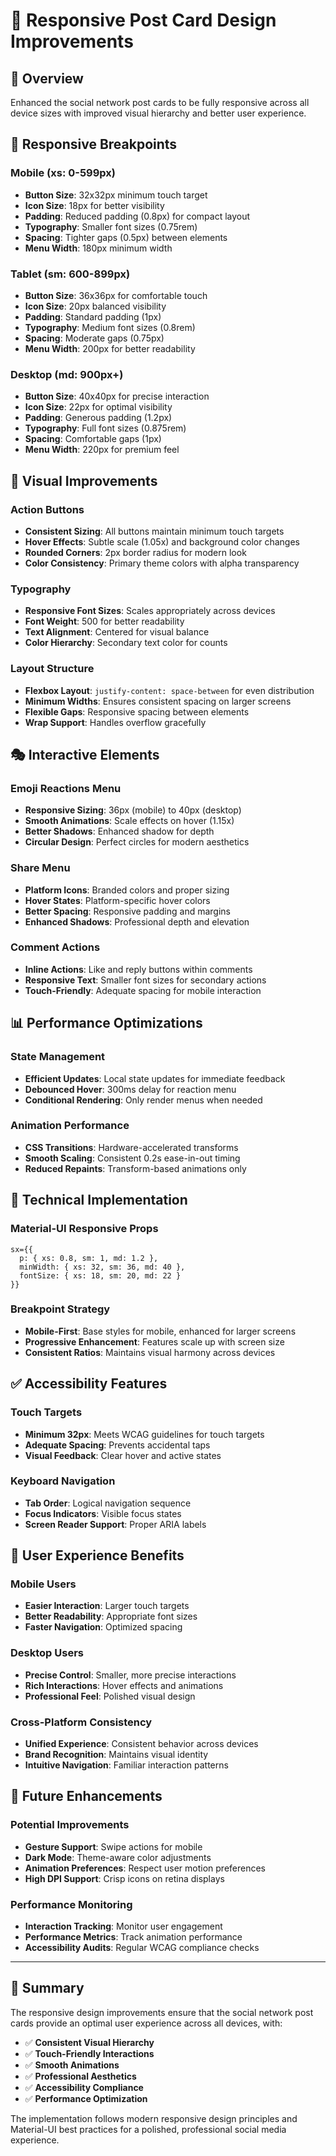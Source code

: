 # 📱 Responsive Post Card Design Improvements

## 🎯 Overview
Enhanced the social network post cards to be fully responsive across all device sizes with improved visual hierarchy and better user experience.

## 📐 Responsive Breakpoints

### Mobile (xs: 0-599px)
- **Button Size**: 32x32px minimum touch target
- **Icon Size**: 18px for better visibility
- **Padding**: Reduced padding (0.8px) for compact layout
- **Typography**: Smaller font sizes (0.75rem)
- **Spacing**: Tighter gaps (0.5px) between elements
- **Menu Width**: 180px minimum width

### Tablet (sm: 600-899px)
- **Button Size**: 36x36px for comfortable touch
- **Icon Size**: 20px balanced visibility
- **Padding**: Standard padding (1px)
- **Typography**: Medium font sizes (0.8rem)
- **Spacing**: Moderate gaps (0.75px)
- **Menu Width**: 200px for better readability

### Desktop (md: 900px+)
- **Button Size**: 40x40px for precise interaction
- **Icon Size**: 22px for optimal visibility
- **Padding**: Generous padding (1.2px)
- **Typography**: Full font sizes (0.875rem)
- **Spacing**: Comfortable gaps (1px)
- **Menu Width**: 220px for premium feel

## 🎨 Visual Improvements

### Action Buttons
- **Consistent Sizing**: All buttons maintain minimum touch targets
- **Hover Effects**: Subtle scale (1.05x) and background color changes
- **Rounded Corners**: 2px border radius for modern look
- **Color Consistency**: Primary theme colors with alpha transparency

### Typography
- **Responsive Font Sizes**: Scales appropriately across devices
- **Font Weight**: 500 for better readability
- **Text Alignment**: Centered for visual balance
- **Color Hierarchy**: Secondary text color for counts

### Layout Structure
- **Flexbox Layout**: `justify-content: space-between` for even distribution
- **Minimum Widths**: Ensures consistent spacing on larger screens
- **Flexible Gaps**: Responsive spacing between elements
- **Wrap Support**: Handles overflow gracefully

## 🎭 Interactive Elements

### Emoji Reactions Menu
- **Responsive Sizing**: 36px (mobile) to 40px (desktop)
- **Smooth Animations**: Scale effects on hover (1.15x)
- **Better Shadows**: Enhanced shadow for depth
- **Circular Design**: Perfect circles for modern aesthetics

### Share Menu
- **Platform Icons**: Branded colors and proper sizing
- **Hover States**: Platform-specific hover colors
- **Better Spacing**: Responsive padding and margins
- **Enhanced Shadows**: Professional depth and elevation

### Comment Actions
- **Inline Actions**: Like and reply buttons within comments
- **Responsive Text**: Smaller font sizes for secondary actions
- **Touch-Friendly**: Adequate spacing for mobile interaction

## 📊 Performance Optimizations

### State Management
- **Efficient Updates**: Local state updates for immediate feedback
- **Debounced Hover**: 300ms delay for reaction menu
- **Conditional Rendering**: Only render menus when needed

### Animation Performance
- **CSS Transitions**: Hardware-accelerated transforms
- **Smooth Scaling**: Consistent 0.2s ease-in-out timing
- **Reduced Repaints**: Transform-based animations only

## 🔧 Technical Implementation

### Material-UI Responsive Props
```tsx
sx={{
  p: { xs: 0.8, sm: 1, md: 1.2 },
  minWidth: { xs: 32, sm: 36, md: 40 },
  fontSize: { xs: 18, sm: 20, md: 22 }
}}
```

### Breakpoint Strategy
- **Mobile-First**: Base styles for mobile, enhanced for larger screens
- **Progressive Enhancement**: Features scale up with screen size
- **Consistent Ratios**: Maintains visual harmony across devices

## ✅ Accessibility Features

### Touch Targets
- **Minimum 32px**: Meets WCAG guidelines for touch targets
- **Adequate Spacing**: Prevents accidental taps
- **Visual Feedback**: Clear hover and active states

### Keyboard Navigation
- **Tab Order**: Logical navigation sequence
- **Focus Indicators**: Visible focus states
- **Screen Reader Support**: Proper ARIA labels

## 🎯 User Experience Benefits

### Mobile Users
- **Easier Interaction**: Larger touch targets
- **Better Readability**: Appropriate font sizes
- **Faster Navigation**: Optimized spacing

### Desktop Users
- **Precise Control**: Smaller, more precise interactions
- **Rich Interactions**: Hover effects and animations
- **Professional Feel**: Polished visual design

### Cross-Platform Consistency
- **Unified Experience**: Consistent behavior across devices
- **Brand Recognition**: Maintains visual identity
- **Intuitive Navigation**: Familiar interaction patterns

## 🚀 Future Enhancements

### Potential Improvements
- **Gesture Support**: Swipe actions for mobile
- **Dark Mode**: Theme-aware color adjustments
- **Animation Preferences**: Respect user motion preferences
- **High DPI Support**: Crisp icons on retina displays

### Performance Monitoring
- **Interaction Tracking**: Monitor user engagement
- **Performance Metrics**: Track animation performance
- **Accessibility Audits**: Regular WCAG compliance checks

---

## 📝 Summary

The responsive design improvements ensure that the social network post cards provide an optimal user experience across all devices, with:

- ✅ **Consistent Visual Hierarchy**
- ✅ **Touch-Friendly Interactions**
- ✅ **Smooth Animations**
- ✅ **Professional Aesthetics**
- ✅ **Accessibility Compliance**
- ✅ **Performance Optimization**

The implementation follows modern responsive design principles and Material-UI best practices for a polished, professional social media experience.
